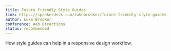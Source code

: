 ```yaml
---
title: Future Friendly Style Guides
link: https://speakerdeck.com/lukebrooker/future-friendly-style-guides
author: Luke Brooker
conference: Web Directions
status: recommended
---
```


How style guides can help in a responsive design workflow.